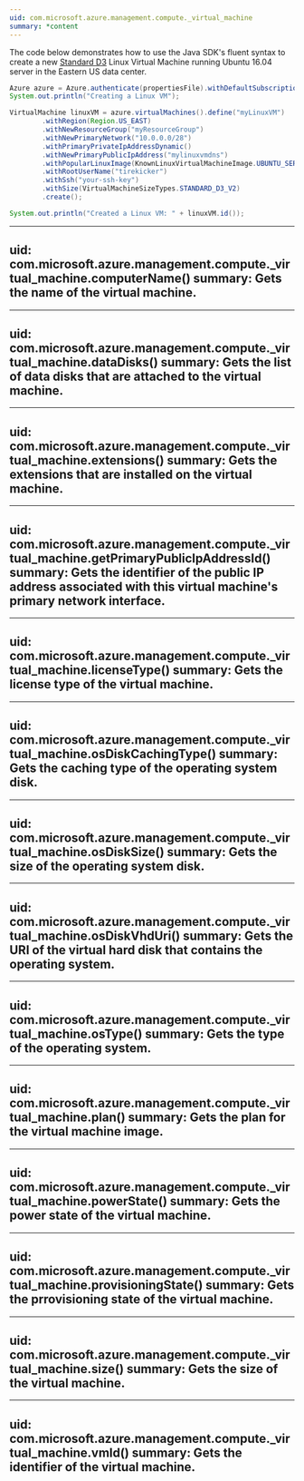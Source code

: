 ```yaml
---
uid: com.microsoft.azure.management.compute._virtual_machine
summary: *content
---
```


The code below demonstrates how to use the Java SDK's fluent syntax to create a new [Standard D3](https://azure.microsoft.com/en-us/documentation/articles/virtual-machines-windows-sizes/#d-series) Linux Virtual Machine running Ubuntu 16.04 server in the Eastern US data center.

```java
Azure azure = Azure.authenticate(propertiesFile).withDefaultSubscription();
System.out.println("Creating a Linux VM");

VirtualMachine linuxVM = azure.virtualMachines().define("myLinuxVM")
        .withRegion(Region.US_EAST)
        .withNewResourceGroup("myResourceGroup")
        .withNewPrimaryNetwork("10.0.0.0/28")
        .withPrimaryPrivateIpAddressDynamic()
        .withNewPrimaryPublicIpAddress("mylinuxvmdns")
        .withPopularLinuxImage(KnownLinuxVirtualMachineImage.UBUNTU_SERVER_16_04_LTS)
        .withRootUserName("tirekicker")
        .withSsh("your-ssh-key")
        .withSize(VirtualMachineSizeTypes.STANDARD_D3_V2)
        .create();

System.out.println("Created a Linux VM: " + linuxVM.id());
```

---
uid: com.microsoft.azure.management.compute._virtual_machine.computerName()
summary: Gets the name of the virtual machine.
---

---
uid: com.microsoft.azure.management.compute._virtual_machine.dataDisks()
summary: Gets the list of data disks that are attached to the virtual machine.
---

---
uid: com.microsoft.azure.management.compute._virtual_machine.extensions()
summary: Gets the extensions that are installed on the virtual machine.
---

---
uid: com.microsoft.azure.management.compute._virtual_machine.getPrimaryPublicIpAddressId()
summary: Gets the identifier of the public IP address associated with this virtual machine's primary network interface.
---

---
uid: com.microsoft.azure.management.compute._virtual_machine.licenseType()
summary: Gets the license type of the virtual machine.
---

---
uid: com.microsoft.azure.management.compute._virtual_machine.osDiskCachingType()
summary: Gets the caching type of the operating system disk.
---

---
uid: com.microsoft.azure.management.compute._virtual_machine.osDiskSize()
summary: Gets the size of the operating system disk.
---

---
uid: com.microsoft.azure.management.compute._virtual_machine.osDiskVhdUri()
summary: Gets the URI of the virtual hard disk that contains the operating system.
---

---
uid: com.microsoft.azure.management.compute._virtual_machine.osType()
summary: Gets the type of the operating system.
---

---
uid: com.microsoft.azure.management.compute._virtual_machine.plan()
summary: Gets the plan for the virtual machine image.
---

---
uid: com.microsoft.azure.management.compute._virtual_machine.powerState()
summary: Gets the power state of the virtual machine.
---

---
uid: com.microsoft.azure.management.compute._virtual_machine.provisioningState()
summary: Gets the prrovisioning state of the virtual machine.
---

---
uid: com.microsoft.azure.management.compute._virtual_machine.size()
summary: Gets the size of the virtual machine.
---

---
uid: com.microsoft.azure.management.compute._virtual_machine.vmId()
summary: Gets the identifier of the virtual machine.
---